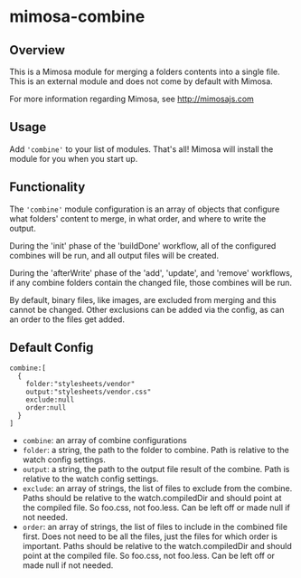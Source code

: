mimosa-combine
===========

## Overview

This is a Mimosa module for merging a folders contents into a single file. This is an external module and does not come by default with Mimosa.

For more information regarding Mimosa, see http://mimosajs.com

## Usage

Add `'combine'` to your list of modules.  That's all!  Mimosa will install the module for you when you start up.

## Functionality

The `'combine'` module configuration is an array of objects that configure what folders' content to merge, in what order, and where to write the output.

During the 'init' phase of the 'buildDone' workflow, all of the configured combines will be run, and all output files will be created.

During the 'afterWrite' phase of the 'add', 'update', and 'remove' workflows, if any combine folders contain the changed file, those combines will be run.

By default, binary files, like images, are excluded from merging and this cannot be changed.  Other exclusions can be added via the config, as can an order to the files get added.

## Default Config

```
combine:[
  {
    folder:"stylesheets/vendor"
    output:"stylesheets/vendor.css"
    exclude:null
    order:null
  }
]
```

* `combine`: an array of combine configurations
* `folder`: a string, the path to the folder to combine. Path is relative to the watch config settings.
* `output`: a string, the path to the output file result of the combine.  Path is relative to the watch config settings.
* `exclude`: an array of strings, the list of files to exclude from the combine.  Paths should be relative to the watch.compiledDir and should point at the compiled file.  So foo.css, not foo.less. Can be left off or made null if not needed.
* `order`: an array of strings, the list of files to include in the combined file first. Does not need to be all the files, just the files for which order is important.  Paths should be relative to the watch.compiledDir and should point at the compiled file.  So foo.css, not foo.less. Can be left off or made null if not needed.
